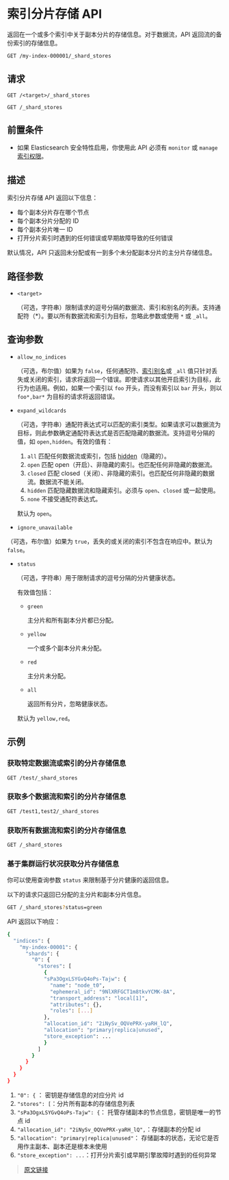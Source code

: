 # 索引分片存储 API

返回在一个或多个索引中关于副本分片的存储信息。对于数据流，API 返回流的备份索引的存储信息。

```bash
GET /my-index-000001/_shard_stores
```

## 请求

`GET /<target>/_shard_stores`

`GET /_shard_stores`

## 前置条件

- 如果 Elasticsearch 安全特性启用，你使用此 API 必须有 `monitor` 或 `manage` [索引权限](/secure_the_elastic_statck/user_authorization/security_privileges?id=索引权限)。

## 描述

索引分片存储 API 返回以下信息：

- 每个副本分片存在哪个节点
- 每个副本分片分配的 ID
- 每个副本分片唯一 ID
- 打开分片索引时遇到的任何错误或早期故障导致的任何错误

默认情况，API 只返回未分配或有一到多个未分配副本分片的主分片存储信息。

## 路径参数

- `<target>`

  （可选，字符串）限制请求的逗号分隔的数据流、索引和别名的列表。支持通配符（*）。要以所有数据流和索引为目标，忽略此参数或使用 `*` 或 `_all`。

## 查询参数

- `allow_no_indices`

  （可选，布尔值）如果为 `false`，任何通配符、[索引别名](/rest_apis/index_apis/bulk_index_alias)或 `_all` 值只针对丢失或关闭的索引，请求将返回一个错误。即使请求以其他开启索引为目标，此行为也适用。例如，如果一个索引以 `foo` 开头，而没有索引以 `bar` 开头，则以 `foo*,bar*` 为目标的请求将返回错误。

- `expand_wildcards`

  （可选，字符串）通配符表达式可以匹配的索引类型。如果请求可以数据流为目标，则此参数确定通配符表达式是否匹配隐藏的数据流。支持逗号分隔的值，如 `open,hidden`。有效的值有：

  1. `all`
  匹配任何数据流或索引，包括 [hidden](/rest_apis/api_convention/multi_target_syntax?id=隐藏数据流和索引)（隐藏的）。
  2. `open`
  匹配 open（开启）、非隐藏的索引。也匹配任何非隐藏的数据流。
  3. `closed`
  匹配 closed（关闭）、非隐藏的索引。也匹配任何非隐藏的数据流。数据流不能关闭。
  4. `hidden`
  匹配隐藏数据流和隐藏索引。必须与 `open`、`closed` 或一起使用。
  5. `none`
  不接受通配符表达式。

  默认为 `open`。

- `ignore_unavailable`

（可选，布尔值）如果为 `true`，丢失的或关闭的索引不包含在响应中。默认为 `false`。

- `status`

  （可选，字符串）用于限制请求的逗号分隔的分片健康状态。

  有效值包括：

  - `green`

    主分片和所有副本分片都已分配。

  - `yellow`

    一个或多个副本分片未分配。

  - `red`

    主分片未分配。

  - `all`

    返回所有分片，忽略健康状态。

  默认为 `yellow,red`。

## 示例

### 获取特定数据流或索引的分片存储信息

```bash
GET /test/_shard_stores
```

### 获取多个数据流和索引的分片存储信息

```bash
GET /test1,test2/_shard_stores
```

### 获取所有数据流和索引的分片存储信息

```bash
GET /_shard_stores
```

### 基于集群运行状况获取分片存储信息

你可以使用查询参数 `status` 来限制基于分片健康的返回信息。

以下的请求只返回已分配的主分片和副本分片信息。

```bash
GET /_shard_stores?status=green
```

API 返回以下响应：

```bash
{
  "indices": {
    "my-index-00001": {
      "shards": {
        "0": {
          "stores": [
            {
            "sPa3OgxLSYGvQ4oPs-Tajw": {
              "name": "node_t0",
              "ephemeral_id": "9NlXRFGCT1m8tkvYCMK-8A",
              "transport_address": "local[1]",
              "attributes": {},
              "roles": [...]
            },
            "allocation_id": "2iNySv_OQVePRX-yaRH_lQ",  
            "allocation": "primary|replica|unused",
            "store_exception": ...
            }
          ]
        }
      }
    }
  }
}
```

1. `"0": {` ： 密钥是存储信息的对应分片 id
2. `"stores": [`：分片所有副本的存储信息列表
3. `"sPa3OgxLSYGvQ4oPs-Tajw": {`： 托管存储副本的节点信息，密钥是唯一的节点 id
4. `"allocation_id": "2iNySv_OQVePRX-yaRH_lQ",`：存储副本的分配 id
5. `"allocation": "primary|replica|unused"`： 存储副本的状态，无论它是否用作主副本、副本还是根本未使用
6. `"store_exception": ...`：打开分片索引或早期引擎故障时遇到的任何异常

> [原文链接](https://www.elastic.co/guide/en/elasticsearch/reference/current/indices-shards-stores.html)
